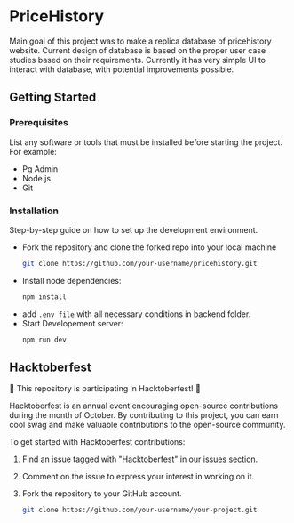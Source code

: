 # PriceHistory

Main goal of this project was to make a replica database of pricehistory website. Current design of database is based on the proper user case studies based on their requirements. Currently it has very simple UI to interact with database, with potential improvements possible.

## Getting Started

### Prerequisites

List any software or tools that must be installed before starting the project. For example:

- Pg Admin
- Node.js 
- Git

### Installation

Step-by-step guide on how to set up the development environment. 
- Fork the repository and clone the forked repo into your local machine
  ```bash
  git clone https://github.com/your-username/pricehistory.git
- Install node dependencies:
  ```bash
  npm install
- add `.env file` with all necessary conditions in backend folder.
- Start Developement server:
  ```bash
  npm run dev

## Hacktoberfest

🎉 This repository is participating in Hacktoberfest! 🎉

Hacktoberfest is an annual event encouraging open-source contributions during the month of October. By contributing to this project, you can earn cool swag and make valuable contributions to the open-source community.

To get started with Hacktoberfest contributions:

1. Find an issue tagged with "Hacktoberfest" in our [issues section](https://github.com/harshmetkel24/pricehistory/issues).

2. Comment on the issue to express your interest in working on it.

3. Fork the repository to your GitHub account.

   ```bash
   git clone https://github.com/your-username/your-project.git

